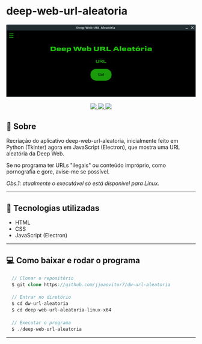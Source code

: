 # deep-web-url-aleatoria

<p align="center">
  <img src="./screenshots/1.png" />
</p>

<p align="center">
  <a href="https://forthebadge.com"> <img src="https://forthebadge.com/images/badges/uses-html.svg" /> </a>
  <a href="https://forthebadge.com"> <img src="https://forthebadge.com/images/badges/uses-css.svg" /> </a>
  <a href="https://forthebadge.com"> <img src="https://forthebadge.com/images/badges/uses-js.svg" /> </a>
</p>

## :scroll: Sobre

Recriação do aplicativo deep-web-url-aleatoria, inicialmente feito em Python (Tkinter) agora em JavaScript (Electron), que mostra uma URL aleatória da Deep Web.

Se no programa ter URLs "ilegais" ou conteúdo impróprio, como pornografia e gore, avise-me se possível.

*Obs.1: atualmente o executável só está disponível para Linux.*

---

## :rocket: Tecnologias utilizadas

- HTML
- CSS
- JavaScript (Electron)

---

## :computer: Como baixar e rodar o programa

```php
  // Clonar o repositório
  $ git clone https://github.com/jjoaovitor7/dw-url-aleatoria

  // Entrar no diretório
  $ cd dw-url-aleatoria
  $ cd deep-web-url-aleatoria-linux-x64

  // Executar o programa
  $ ./deep-web-url-aleatoria
```

---
